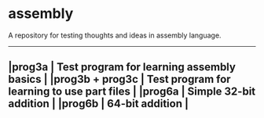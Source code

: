 # assembly
A repository for testing thoughts and ideas in assembly language.
_____________________________________________________________________
|prog3a            |   Test program for learning assembly basics    |
|prog3b + prog3c   |   Test program for learning to use part files  |
|prog6a            |   Simple 32-bit addition                       |
|prog6b            |   64-bit addition                              |
---------------------------------------------------------------------

